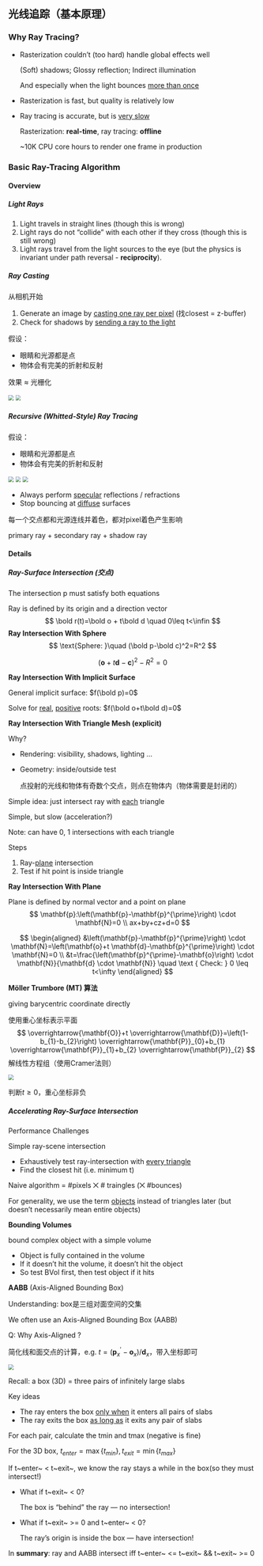 ## 光线追踪（基本原理）

### Why Ray Tracing?

- Rasterization couldn’t (too hard) handle global effects well

  (Soft) shadows; Glossy reflection; Indirect illumination

  And especially when the light bounces <u>more than once</u>

- Rasterization is fast, but quality is relatively low

- Ray tracing is accurate, but is <u>very slow</u>

  Rasterization: **real-time**, ray tracing: **offline**

  ~10K CPU core hours to render one frame in production

### Basic Ray-Tracing Algorithm

#### Overview

##### Light Rays

1. Light travels in straight lines (though this is wrong)  
2. Light rays do not “collide” with each other if they cross (though this is still wrong) 
3. Light rays travel from the light sources to the eye (but the physics is invariant under path reversal - **reciprocity**).



##### Ray Casting

从相机开始

1. Generate an image by <u>casting one ray per pixel</u> (找closest = z-buffer)
2. Check for shadows by <u>sending a ray to the light</u> 

假设：

- 眼睛和光源都是点
- 物体会有完美的折射和反射

效果 $\approx$ 光栅化

<img src="img/lec13-ray-casting-eye.png" style="zoom:67%;" />

<img src="img/lec13-ray-casting-light.png" style="zoom:67%;" />



##### Recursive (Whitted-Style) Ray Tracing

假设：

- 眼睛和光源都是点
- 物体会有完美的折射和反射

<img src="img/lec13-recursive-reflected.png" style="zoom:67%;" />

<img src="img/lec13-recursive-refracted.png" style="zoom:67%;" />



<img src="img/lec13-recursive-combination.png" style="zoom:67%;" />

- Always perform <u>specular</u> reflections / refractions 
- Stop bouncing at <u>diffuse</u> surfaces

每一个交点都和光源连线并着色，都对pixel着色产生影响

primary ray + secondary ray + shadow ray



#### Details

##### Ray-Surface Intersection (交点)

The intersection p must satisfy both equations

Ray is defined by its origin and a direction vector
$$
\bold r(t)=\bold o + t\bold d \quad 0\leq t<\infin
$$
**Ray Intersection With Sphere**
$$
\text{Sphere: }\quad (\bold p-\bold c)^2=R^2 
$$

$$
(\mathbf{o}+t \mathbf{d}-\mathbf{c})^{2}-R^{2}=0
$$

**Ray Intersection With Implicit Surface**

General implicit surface: $f(\bold p)=0$

Solve for <u>real</u>, <u>positive</u> roots: $f(\bold o+t\bold d)=0$



**Ray Intersection With Triangle Mesh (explicit)**

Why?  

- Rendering: visibility, shadows,  lighting ... 

- Geometry: inside/outside test 

  点投射的光线和物体有奇数个交点，则点在物体内（物体需要是封闭的）

Simple idea: just intersect ray with <u>each</u> triangle 

Simple, but slow (acceleration?) 

Note: can have 0, 1 intersections with each triangle

Steps

1. Ray-<u>plane</u> intersection 
2. Test if hit point is inside  triangle

**Ray Intersection With Plane**

Plane is defined by normal vector and a point on plane
$$
\mathbf{p}:\left(\mathbf{p}-\mathbf{p}^{\prime}\right) \cdot \mathbf{N}=0 \\
ax+by+cz+d=0
$$

$$
\begin{aligned}
&\left(\mathbf{p}-\mathbf{p}^{\prime}\right) \cdot \mathbf{N}=\left(\mathbf{o}+t \mathbf{d}-\mathbf{p}^{\prime}\right) \cdot \mathbf{N}=0 \\
&t=\frac{\left(\mathbf{p}^{\prime}-\mathbf{o}\right) \cdot \mathbf{N}}{\mathbf{d} \cdot \mathbf{N}} \quad \text { Check: } 0 \leq t<\infty
\end{aligned}
$$

**Möller Trumbore (MT) 算法**

giving barycentric coordinate directly

使用重心坐标表示平面
$$
\overrightarrow{\mathbf{O}}+t \overrightarrow{\mathbf{D}}=\left(1-b_{1}-b_{2}\right) \overrightarrow{\mathbf{P}}_{0}+b_{1} \overrightarrow{\mathbf{P}}_{1}+b_{2} \overrightarrow{\mathbf{P}}_{2}
$$
解线性方程组（使用Cramer法则）

<img src="img/lec13-MT-algo.png" style="zoom:67%;" />

判断$t\geq0$，重心坐标非负



##### Accelerating Ray-Surface Intersection

Performance Challenges

Simple ray-scene intersection 

- Exhaustively test ray-intersection with <u>every triangle</u>
- Find the closest hit (i.e. minimum t) 

Naive algorithm = #pixels ⨉ # traingles (⨉ #bounces)

For generality, we use the term <u>objects</u> instead of triangles later (but doesn’t necessarily mean entire objects)

**Bounding Volumes**

bound complex object with a simple volume

- Object is fully contained in the volume 
- If it doesn’t hit the volume, it doesn’t hit the object 
- So test BVol first, then test object if it hits

**AABB** (Axis-Aligned Bounding Box)

Understanding: box是三组对面空间的交集

We often use an  Axis-Aligned Bounding Box (AABB) 

Q: Why Axis-Aligned ? 

简化线和面交点的计算，e.g. $t=(\mathbf{p}_{x}^{\prime}-\mathbf{o}_{x})/\mathbf{d}_{x}$，带入坐标即可

<img src="img/lec13-AABB-intersection.png" style="zoom:67%;" />

Recall: a box (3D) = three pairs of infinitely large slabs

Key ideas

- The ray enters the box <u>only when</u> it enters all pairs of slabs 
- The ray exits the box <u>as long as</u> it exits any pair of slabs 

For each pair, calculate the tmin and tmax (negative is fine)

For the 3D box, $t_{enter} = \max\{t_{min}\}, t_{exit} = \min\{t_{max}\}$

If t~enter~ < t~exit~, we know the ray stays a while in the box(so they must intersect!)

- What if t~exit~ < 0?

  The box is “behind” the ray — no intersection! 

- What if t~exit~ >= 0 and t~enter~ < 0?

  The ray’s origin is inside the box — have intersection! 

In **summary**: ray and AABB intersect iff t~enter~ <= t~exit~ && t~exit~ >= 0


